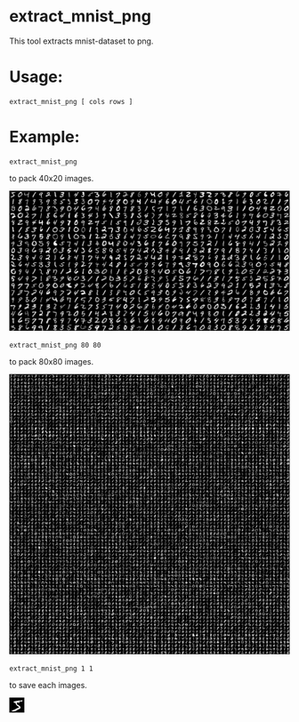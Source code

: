 # extract_mnist_png
This tool extracts mnist-dataset to png.

# Usage:

```
extract_mnist_png [ cols rows ]
```

# Example:

```
extract_mnist_png
```

to pack 40x20 images.

![40x20](sample/40x20.png)

```
extract_mnist_png 80 80
```

to pack 80x80 images.

![80x80](sample/80x80.png)

```
extract_mnist_png 1 1
```

to save each images.

![1x1](sample/1x1.png)
